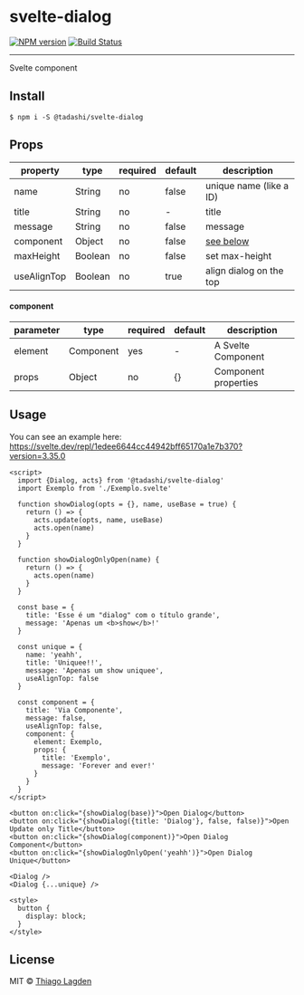 # svelte-dialog

[![NPM version][npm-img]][npm]
[![Build Status][ci-img]][ci]


[npm-img]:         https://img.shields.io/npm/v/@tadashi/svelte-dialog.svg
[npm]:             https://www.npmjs.com/package/@tadashi/svelte-dialog
[ci-img]:          https://github.com/lagden/svelte-dialog/workflows/Node.js%20CI/badge.svg
[ci]:              https://github.com/lagden/svelte-dialog/actions?query=workflow%3A%22Node.js+CI%22

---

Svelte component

## Install

```
$ npm i -S @tadashi/svelte-dialog
```

## Props

property    | type         | required    | default               | description
----------- | ------------ | ----------- | -------------------   | ------------
name        | String       | no          | false                 | unique name (like a ID)
title       | String       | no          | -                     | title
message     | String       | no          | false                 | message
component   | Object       | no          | false                 | [see below](#component)
maxHeight   | Boolean      | no          | false                 | set max-height
useAlignTop | Boolean      | no          | true                  | align dialog on the top


#### component

parameter   | type         | required    | default   | description
----------- | ------------ | ----------- | --------- | ------------
element     | Component    | yes         | -         | A Svelte Component
props       | Object       | no          | {}        | Component properties


## Usage

You can see an example here: https://svelte.dev/repl/1edee6644cc44942bff65170a1e7b370?version=3.35.0

```svelte
<script>
  import {Dialog, acts} from '@tadashi/svelte-dialog'
  import Exemplo from './Exemplo.svelte'

  function showDialog(opts = {}, name, useBase = true) {
    return () => {
      acts.update(opts, name, useBase)
      acts.open(name)
    }
  }

  function showDialogOnlyOpen(name) {
    return () => {
      acts.open(name)
    }
  }

  const base = {
    title: 'Esse é um "dialog" com o título grande',
    message: 'Apenas um <b>show</b>!'
  }

  const unique = {
    name: 'yeahh',
    title: 'Uniquee!!',
    message: 'Apenas um show uniquee',
    useAlignTop: false
  }

  const component = {
    title: 'Via Componente',
    message: false,
    useAlignTop: false,
    component: {
      element: Exemplo,
      props: {
        title: 'Exemplo',
        message: 'Forever and ever!'
      }
    }
  }
</script>

<button on:click="{showDialog(base)}">Open Dialog</button>
<button on:click="{showDialog({title: 'Dialog'}, false, false)}">Open Update only Title</button>
<button on:click="{showDialog(component)}">Open Dialog Component</button>
<button on:click="{showDialogOnlyOpen('yeahh')}">Open Dialog Unique</button>

<Dialog />
<Dialog {...unique} />

<style>
  button {
    display: block;
  }
</style>
```


## License

MIT © [Thiago Lagden](https://github.com/lagden)

